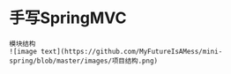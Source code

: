 # 手写SpringMVC

    模块结构
    ![image text](https://github.com/MyFutureIsAMess/mini-spring/blob/master/images/项目结构.png)
